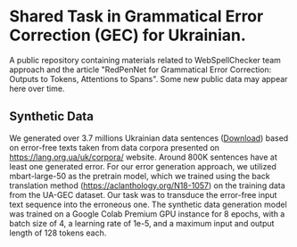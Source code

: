 # Shared Task in Grammatical Error Correction (GEC) for Ukrainian.
A public repository containing materials related to WebSpellChecker team approach and the article "RedPenNet for Grammatical Error Correction: Outputs to Tokens, Attentions to Spans". Some new public data may appear here over time.

## Synthetic Data
We generated over 3.7 millions Ukrainian data sentences ([Download](https://wsc-files.s3.amazonaws.com/unlp2023_data/synthetic_back_translation_uk.zip))  based on error-free texts taken from data corpora presented on https://lang.org.ua/uk/corpora/ website. Around 800K sentences have at least one generated error. For our error generation approach, we utilized mbart-large-50 as the pretrain model, which we trained using the back translation method (https://aclanthology.org/N18-1057) on the training data from the UA-GEC dataset. Our task was to transduce the error-free input text sequence into the erroneous one. The synthetic data generation model was trained on a Google Colab Premium GPU instance for 8 epochs, with a batch size of 4, a learning rate of 1e-5, and a maximum input and output length of 128 tokens each.
